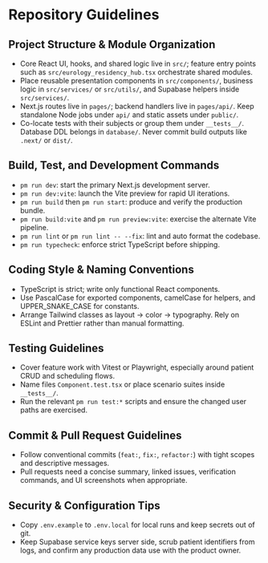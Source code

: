 # Repository Guidelines

## Project Structure & Module Organization
- Core React UI, hooks, and shared logic live in `src/`; feature entry points such as `src/eurology_residency_hub.tsx` orchestrate shared modules.
- Place reusable presentation components in `src/components/`, business logic in `src/services/` or `src/utils/`, and Supabase helpers inside `src/services/`.
- Next.js routes live in `pages/`; backend handlers live in `pages/api/`. Keep standalone Node jobs under `api/` and static assets under `public/`.
- Co-locate tests with their subjects or group them under `__tests__/`. Database DDL belongs in `database/`. Never commit build outputs like `.next/` or `dist/`.

## Build, Test, and Development Commands
- `pm run dev`: start the primary Next.js development server.
- `pm run dev:vite`: launch the Vite preview for rapid UI iterations.
- `pm run build` then `pm run start`: produce and verify the production bundle.
- `pm run build:vite` and `pm run preview:vite`: exercise the alternate Vite pipeline.
- `pm run lint` or `pm run lint -- --fix`: lint and auto format the codebase.
- `pm run typecheck`: enforce strict TypeScript before shipping.

## Coding Style & Naming Conventions
- TypeScript is strict; write only functional React components.
- Use PascalCase for exported components, camelCase for helpers, and UPPER_SNAKE_CASE for constants.
- Arrange Tailwind classes as layout -> color -> typography. Rely on ESLint and Prettier rather than manual formatting.

## Testing Guidelines
- Cover feature work with Vitest or Playwright, especially around patient CRUD and scheduling flows.
- Name files `Component.test.tsx` or place scenario suites inside `__tests__/`.
- Run the relevant `pm run test:*` scripts and ensure the changed user paths are exercised.

## Commit & Pull Request Guidelines
- Follow conventional commits (`feat:`, `fix:`, `refactor:`) with tight scopes and descriptive messages.
- Pull requests need a concise summary, linked issues, verification commands, and UI screenshots when appropriate.

## Security & Configuration Tips
- Copy `.env.example` to `.env.local` for local runs and keep secrets out of git.
- Keep Supabase service keys server side, scrub patient identifiers from logs, and confirm any production data use with the product owner.
